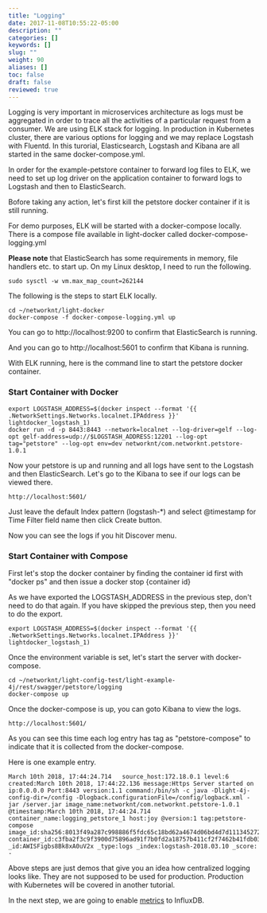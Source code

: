 ```yaml
---
title: "Logging"
date: 2017-11-08T10:55:22-05:00
description: ""
categories: []
keywords: []
slug: ""
weight: 90
aliases: []
toc: false
draft: false
reviewed: true
---
```


Logging is very important in microservices architecture as logs must be aggregated in
order to trace all the activities of a particular request from a consumer. We are using
ELK stack for logging. In production in Kubernetes cluster, there are various options for
logging and we may replace Logstash with Fluentd. In this turorial, Elasticsearch, 
Logstash and Kibana are all started in the same docker-compose.yml.

In order for the example-petstore container to forward log files to ELK, we need to
set up log driver on the application container to forward logs to Logstash and then
to ElasticSearch. 
 
Bofore taking any action, let's first kill the petstore docker container if it is still
running. 
 
For demo purposes, ELK will be started with a docker-compose locally. There is a compose
file available in light-docker called docker-compose-logging.yml

**Please note** that ElasticSearch has some requirements in memory, file handlers etc.
to start up. On my Linux desktop, I need to run the following. 

```
sudo sysctl -w vm.max_map_count=262144
``` 
 
The following is the steps to start ELK locally. 

```
cd ~/networknt/light-docker
docker-compose -f docker-compose-logging.yml up
```

You can go to http://localhost:9200 to confirm that ElasticSearch is running.

And you can go to http://localhost:5601 to confirm that Kibana is running.

With ELK running, here is the command line to start the petstore docker container. 

### Start Container with Docker
 
```
export LOGSTASH_ADDRESS=$(docker inspect --format '{{ .NetworkSettings.Networks.localnet.IPAddress }}' lightdocker_logstash_1)
docker run -d -p 8443:8443 --network=localnet --log-driver=gelf --log-opt gelf-address=udp://$LOGSTASH_ADDRESS:12201 --log-opt tag="petstore" --log-opt env=dev networknt/com.networknt.petstore-1.0.1
```

Now your petstore is up and running and all logs have sent to the Logstash and 
then ElasticSearch. Let's go to the Kibana to see if our logs can be viewed there.

```
http://localhost:5601/
```

Just leave the default Index pattern (logstash-*) and select @timestamp for Time Filter
field name then click Create button. 
 
Now you can see the logs if you hit Discover menu. 


### Start Container with Compose

First let's stop the docker container by finding the container id first with "docker ps"
and then issue a docker stop {container id}

As we have exported the LOGSTASH_ADDRESS in the previous step, don't need to do that again.
If you have skipped the previous step, then you need to do the export. 

```
export LOGSTASH_ADDRESS=$(docker inspect --format '{{ .NetworkSettings.Networks.localnet.IPAddress }}' lightdocker_logstash_1)
```

Once the environment variable is set, let's start the server with docker-compose.

```
cd ~/networknt/light-config-test/light-example-4j/rest/swagger/petstore/logging
docker-compose up
```

Once the docker-compose is up, you can goto Kibana to view the logs. 

```
http://localhost:5601/
```

As you can see this time each log entry has tag as "petstore-compose" to indicate that it
is collected from the docker-compose. 

Here is one example entry. 

```
March 10th 2018, 17:44:24.714	source_host:172.18.0.1 level:6 created:March 10th 2018, 17:44:22.136 message:Https Server started on ip:0.0.0.0 Port:8443 version:1.1 command:/bin/sh -c java -Dlight-4j-config-dir=/config -Dlogback.configurationFile=/config/logback.xml -jar /server.jar image_name:networknt/com.networknt.petstore-1.0.1 @timestamp:March 10th 2018, 17:44:24.714 container_name:logging_petstore_1 host:joy @version:1 tag:petstore-compose image_id:sha256:8013f49a287c998886f5fdc65c18bd62a4674d06bd4d7d111345272f716b5fe1 container_id:c3fba2f3c9f3900d75896ad91f7b0fd2a18757b411cf2f7462b41fdb031ed165 _id:AWISFigbs8Bk8xA0uV2x _type:logs _index:logstash-2018.03.10 _score: -
```

Above steps are just demos that give you an idea how centralized logging looks like. They
are not supposed to be used for production. Production with Kubernetes will be covered in
another tutorial. 

In the next step, we are going to enable [metrics][] to InfluxDB. 

[metrics]: /tutorial/rest/swagger/petstore/metrics/
